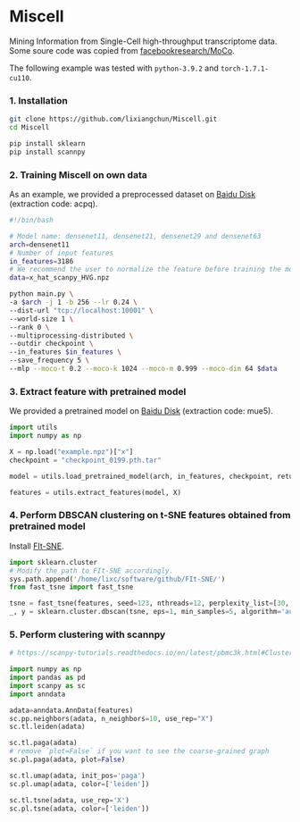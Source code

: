 # Miscell
Mining Information from Single-Cell high-throughput transcriptome data.
Some soure code was copied from [facebookresearch/MoCo](https://github.com/facebookresearch/moco).

The following example was tested with `python-3.9.2` and `torch-1.7.1-cu110`.

### 1. Installation 
```bash
git clone https://github.com/lixiangchun/Miscell.git
cd Miscell

pip install sklearn
pip install scannpy

```

### 2. Training Miscell on own data
As an example, we provided a preprocessed dataset on [Baidu Disk](https://pan.baidu.com/s/1QfdWEsoqFxhnFwqhlNKlsw) (extraction code: acpq).

```bash
#!/bin/bash

# Model name: densenet11, densenet21, densenet29 and densenet63
arch=densenet11
# Number of input features
in_features=3186
# We recommend the user to normalize the feature before training the model
data=x_hat_scanpy_HVG.npz

python main.py \
-a $arch -j 1 -b 256 --lr 0.24 \
--dist-url "tcp://localhost:10001" \
--world-size 1 \
--rank 0 \
--multiprocessing-distributed \
--outdir checkpoint \
--in_features $in_features \
--save_frequency 5 \
--mlp --moco-t 0.2 --moco-k 1024 --moco-m 0.999 --moco-dim 64 $data

```

### 3. Extract feature with pretrained model
We provided a pretrained model on [Baidu Disk](https://pan.baidu.com/s/1YLC8BfjoZ78YpSp5uqqi3A) (extraction code: mue5).

```python
import utils
import numpy as np

X = np.load("example.npz")["x"]
checkpoint = "checkpoint_0199.pth.tar"

model = utils.load_pretrained_model(arch, in_features, checkpoint, return_feature=True)

features = utils.extract_features(model, X)

```

### 4. Perform DBSCAN clustering on t-SNE features obtained from pretrained model
Install [FIt-SNE](https://github.com/KlugerLab/FIt-SNE).

```python
import sklearn.cluster
# Modify the path to FIt-SNE accordingly.
sys.path.append('/home/lixc/software/github/FIt-SNE/')
from fast_tsne import fast_tsne

tsne = fast_tsne(features, seed=123, nthreads=12, perplexity_list=[30, 36, 42, 48])
_, y = sklearn.cluster.dbscan(tsne, eps=1, min_samples=5, algorithm='auto')


```

### 5. Perform clustering with scannpy
```python
# https://scanpy-tutorials.readthedocs.io/en/latest/pbmc3k.html#Clustering-the-neighborhood-graph

import numpy as np
import pandas as pd
import scanpy as sc
import anndata

adata=anndata.AnnData(features)
sc.pp.neighbors(adata, n_neighbors=10, use_rep="X")
sc.tl.leiden(adata)

sc.tl.paga(adata)
# remove `plot=False` if you want to see the coarse-grained graph
sc.pl.paga(adata, plot=False)

sc.tl.umap(adata, init_pos='paga')
sc.pl.umap(adata, color=['leiden'])

sc.tl.tsne(adata, use_rep='X')
sc.pl.tsne(adata, color=['leiden'])

```

